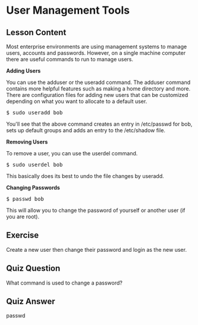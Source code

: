 # User Management Tools

## Lesson Content

Most enterprise environments are using management systems to manage users, accounts and passwords. However, on a single machine computer there are useful commands to run to manage users.

<b>Adding Users</b>

You can use the adduser or the useradd command. The adduser command contains more helpful features such as making a home directory and more. There are configuration files for adding new users that can be customized depending on what you want to allocate to a default user. 

<pre>$ sudo useradd bob</pre>

You'll see that the above command creates an entry in /etc/passwd for bob, sets up default groups and adds an entry to the /etc/shadow file.

<b>Removing Users</b>

To remove a user, you can use the userdel command.

<pre>$ sudo userdel bob</pre>

This basically does its best to undo the file changes by useradd.

<b>Changing Passwords</b>

<pre>$ passwd bob</pre>

This will allow you to change the password of yourself or another user (if you are root).

## Exercise

Create a new user then change their password and login as the new user.

## Quiz Question

What command is used to change a password?

## Quiz Answer

passwd


